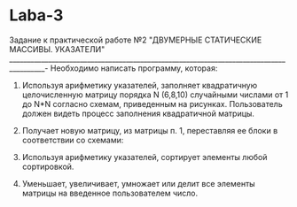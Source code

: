 # Laba-3
Задание к практической работе №2 "ДВУМЕРНЫЕ СТАТИЧЕСКИЕ МАССИВЫ. УКАЗАТЕЛИ"
________________________________________________________________________________________-
Необходимо написать программу, которая:

1)    Используя арифметику указателей, заполняет квадратичную целочисленную матрицу порядка N (6,8,10) случайными числами от 1 до  N*N согласно схемам, приведенным на рисунках. Пользователь должен видеть процесс заполнения квадратичной матрицы.

2)    Получает новую матрицу, из матрицы п. 1, переставляя ее блоки в соответствии со схемами:

3)    Используя арифметику указателей, сортирует элементы любой сортировкой.

4)    Уменьшает, увеличивает, умножает или делит все элементы матрицы на введенное пользователем число.
